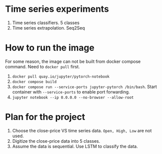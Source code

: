# Time series experiments
1. Time series classifiers. 5 classes
2. Time series extrapolation. Seq2Seq

# How to run the image
For some reason, the image can not be built from docker compose command. Need to `docker pull` first.
1. `docker pull quay.io/jupyter/pytorch-notebook`
1. `docker compose build`
1. `docker compose run --service-ports jupyter-pytorch /bin/bash`. Start container with `--service-ports` to enable port forwarding.
1. `jupyter notebook --ip 0.0.0.0 --no-browser --allow-root`

# Plan for the project
1. Choose the close-price VS time series data. `Open, High, Low` are not used.
2. Digitize the close-price data into 5 classes.
3. Assume the data is sequential. Use LSTM to classify the data.
